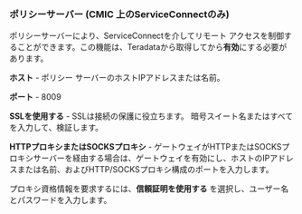 ### ポリシーサーバー (CMIC 上のServiceConnectのみ)

ポリシーサーバーにより、ServiceConnectを介してリモート アクセスを制御することができます。この機能は、Teradataから取得してから**有効**にする必要があります。

**ホスト** - ポリシー サーバーのホストIPアドレスまたは名前。

**ポート** - 8009

**SSLを使用する** - SSLは接続の保護に役立ちます。 暗号スイート名またはすべてを入力して、検証します。

**HTTPプロキシまたはSOCKSプロキシ** - ゲートウェイがHTTPまたはSOCKSプロキシサーバーを経由する場合は、ゲートウェイを有効にし、ホストのIPアドレスまたは名前、およびHTTP/SOCKSプロキシ構成のポートを入力します。

プロキシ資格情報を要求するには、**信頼証明を使用する** を選択し、ユーザー名とパスワードを入力します。
